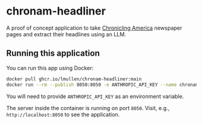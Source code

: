 # chronam-headliner

A proof of concept application to take [Chronicling America](http://chroniclingamerica.loc.gov) newspaper pages and extract their headlines using an LLM.

## Running this application

You can run this app using Docker:

```bash
docker pull ghcr.io/lmullen/chronam-headliner:main
docker run --rm --publish 8050:8050 -e ANTHROPIC_API_KEY --name chronam-headliner ghcr.io/lmullen/chronam-headliner:main
```

You will need to provide `ANTHROPIC_API_KEY` as an environment variable.

The server inside the container is running on port `8050`. Visit, e.g., `http://localhost:8050` to see the application.
